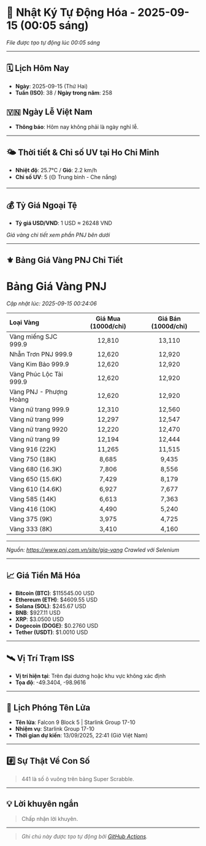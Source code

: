 # 🚀 Nhật Ký Tự Động Hóa - 2025-09-15 (00:05 sáng)

*File được tạo tự động lúc 00:05 sáng*

---
<!-- CALENDAR-MODULE -->
## 🗓️ Lịch Hôm Nay
- **Ngày**: 2025-09-15 (Thứ Hai)
- **Tuần (ISO)**: 38 / **Ngày trong năm**: 258

<!-- HOLIDAY-MODULE -->
## 🇻🇳 Ngày Lễ Việt Nam
- **Thông báo**: Hôm nay không phải là ngày nghỉ lễ.

---
<!-- WEATHER-UV-MODULE -->
## 🌤️ Thời tiết & Chỉ số UV tại Ho Chi Minh
- **Nhiệt độ**: 25.7°C / **Gió**: 2.2 km/h
- **Chỉ số UV**: 5 (🟡 Trung bình - Che nắng)

---
<!-- FINANCE-MODULE -->
## 💰 Tỷ Giá Ngoại Tệ
- **Tỷ giá USD/VND**: 1 USD ≈ 26248 VND

*Giá vàng chi tiết xem phần PNJ bên dưới*

---
<!-- PNJ-GOLD-MODULE -->
## ⚜️ Bảng Giá Vàng PNJ Chi Tiết

# Bảng Giá Vàng PNJ
*Cập nhật lúc: 2025-09-15 00:24:06*

| Loại Vàng | Giá Mua (1000đ/chỉ) | Giá Bán (1000đ/chỉ) |
|:---|:---:|:---:|
| Vàng miếng SJC 999.9 | 12,810 | 13,110 |
| Nhẫn Trơn PNJ 999.9 | 12,620 | 12,920 |
| Vàng Kim Bảo 999.9 | 12,620 | 12,920 |
| Vàng Phúc Lộc Tài 999.9 | 12,620 | 12,920 |
| Vàng PNJ - Phượng Hoàng | 12,620 | 12,920 |
| Vàng nữ trang 999.9 | 12,310 | 12,560 |
| Vàng nữ trang 999 | 12,297 | 12,547 |
| Vàng nữ trang 9920 | 12,220 | 12,470 |
| Vàng nữ trang 99 | 12,194 | 12,444 |
| Vàng 916 (22K) | 11,265 | 11,515 |
| Vàng 750 (18K) | 8,685 | 9,435 |
| Vàng 680 (16.3K) | 7,806 | 8,556 |
| Vàng 650 (15.6K) | 7,429 | 8,179 |
| Vàng 610 (14.6K) | 6,927 | 7,677 |
| Vàng 585 (14K) | 6,613 | 7,363 |
| Vàng 416 (10K) | 4,490 | 5,240 |
| Vàng 375 (9K) | 3,975 | 4,725 |
| Vàng 333 (8K) | 3,410 | 4,160 |

---
*Nguồn: https://www.pnj.com.vn/site/gia-vang*
*Crawled với Selenium*

---
<!-- CRYPTO-MODULE -->
## 📈 Giá Tiền Mã Hóa
- **Bitcoin (BTC)**: $115545.00 USD
- **Ethereum (ETH)**: $4609.55 USD
- **Solana (SOL)**: $245.67 USD
- **BNB**: $927.11 USD
- **XRP**: $3.0500 USD
- **Dogecoin (DOGE)**: $0.2760 USD
- **Tether (USDT)**: $1.0010 USD

---
<!-- ISS-MODULE -->
## 🛰️ Vị Trí Trạm ISS
- **Vị trí hiện tại**: Trên đại dương hoặc khu vực không xác định
- **Tọa độ**: -49.3404, -98.9616

---
<!-- LAUNCH-MODULE -->
## 🚀 Lịch Phóng Tên Lửa
- **Tên lửa**: Falcon 9 Block 5 | Starlink Group 17-10
- **Nhiệm vụ**: Starlink Group 17-10
- **Thời gian dự kiến**: 13/09/2025, 22:41 (Giờ Việt Nam)

---
<!-- NUMBERS-MODULE -->
## #️⃣ Sự Thật Về Con Số
> 441 là số ô vuông trên bảng Super Scrabble.

---
<!-- ADVICE-MODULE -->
## 💡 Lời khuyên ngắn
> Chấp nhận lời khuyên.

---
<!-- FOOTER-MODULE -->
> *Ghi chú này được tạo tự động bởi [GitHub Actions](https://github.com/features/actions).*
